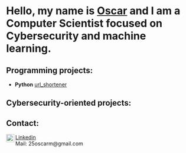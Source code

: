 <h1>Hello, my name is <a href="https://www.linkedin.com/in/%C3%B3scar-mac%C3%ADas-mart%C3%ADnez-248943278/">Oscar</a> and I am a Computer Scientist focused on Cybersecurity and machine learning.</h1>

<h2>Programming projects:</h2>

- <b>Python</b>
<a href="#Portfolio/pyshorteners">url_shortener</a>

<h2>Cybersecurity-oriented projects:</h2>




<h2>Contact:</h2>
<a href="https://www.linkedin.com/in/%C3%B3scar-mac%C3%ADas-mart%C3%ADnez-248943278/"; target="_blank"><img align="left" alt="Oscar | LinkedIn" width="22px" src="https://cdn.jsdelivr.net/npm/simple-icons@v3/icons/linkedin.svg"/>Linkedin</a>
<br>
Mail: <a target="_blank">25oscarm@gmail.com</a>
